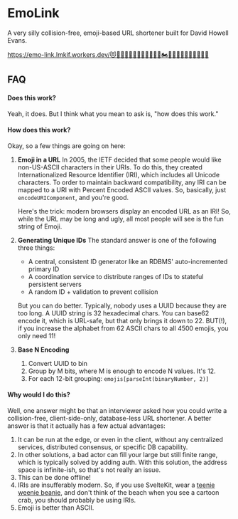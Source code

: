 # EmoLink

A very silly collision-free, emoji-based URL shortener built for David Howell Evans.

https://emo-link.lmkif.workers.dev/😻👩🏿‍🤝‍👨🏾👃🏾🛴👩🏾‍🎨🏍️🤷🏻‍♀🧑🏻‍🎨🧹🚚✋🏽

## FAQ

#### Does this work?

Yeah, it does. But I think what you mean to ask is, "how does this work."

#### How does this work?

Okay, so a few things are going on here:

1. **Emoji in a URL**
   In 2005, the IETF decided that some people would like non-US-ASCII characters in their URIs. To do this, they created Internationalized Resource Identifier (IRI), which includes all Unicode characters. To order to maintain backward compatibility, any IRI can be mapped to a URI with Percent Encoded ASCII values. So, basically, just `encodeURIComponent`, and you're good.

   Here's the trick: modern browsers display an encoded URL as an IRI! So, while the URL may be long and ugly, all most people will see is the fun string of Emoji.

2. **Generating Unique IDs**
   The standard answer is one of the following three things:

   - A central, consistent ID generator like an RDBMS' auto-incremented primary ID
   - A coordination service to distribute ranges of IDs to stateful persistent servers
   - A random ID + validation to prevent collision

   But you can do better. Typically, nobody uses a UUID because they are too long. A UUID string is 32 hexadecimal chars. You can base62 encode it, which is URL-safe, but that only brings it down to 22. BUT(!), if you increase the alphabet from 62 ASCII chars to all 4500 emojis, you only need 11!

3. **Base N Encoding**
   1. Convert UUID to bin
   2. Group by M bits, where M is enough to encode N values. It's 12.
   3. For each 12-bit grouping: `emojis[parseInt(binaryNumber, 2)]`

#### Why would I do this?

Well, one answer might be that an interviewer asked how you could write a collision-free, client-side-only, database-less URL shortener. A better answer is that it actually has a few actual advantages:

1. It can be run at the edge, or even in the client, without any centralized services, distributed consensus, or specific DB capability.
2. In other solutions, a bad actor can fill your large but still finite range, which is typically solved by adding auth. With this solution, the address space is infinite-ish, so that's not really an issue.
3. This can be done offline!
4. IRIs are insufferably modern. So, if you use SvelteKit, wear a [teenie weenie beanie](https://youtu.be/9r5XVdKKcas), and don't think of the beach when you see a cartoon crab, you should probably be using IRIs.
5. Emoji is better than ASCII.

